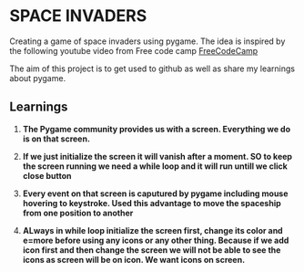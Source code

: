 # SPACE INVADERS

Creating a game of space invaders using pygame. The idea is inspired by the following youtube video from Free code camp
[FreeCodeCamp](https://www.youtube.com/watch?v=FfWpgLFMI7w&t=1780s&ab_channel=freeCodeCamp.org)

The aim of this project is to get used to github as well as share my learnings about pygame.

## Learnings

1. **The Pygame community provides us with a screen. Everything we do is on that screen.**

2. **If we just initialize the screen it will vanish after a moment. SO to keep the screen running we need a while loop and it will run untill we click close button**

3. **Every event on that screen is caputured by pygame including mouse hovering to keystroke. Used this advantage to move the spaceship from one position to another**

4. **ALways in while loop initialize the screen first, change its color and e=more before using any icons or any other thing. Because if we add icon first and then change the screen we will not be able to see the icons as screen will be on icon. We want icons on screen.**
